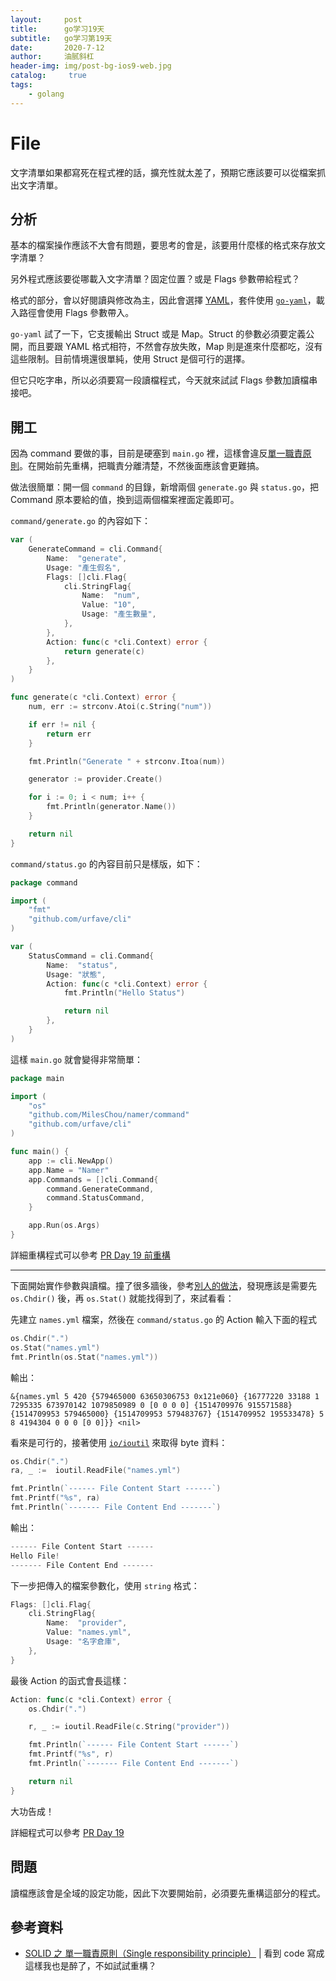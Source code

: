 ```yaml
---
layout:     post
title:      go学习19天
subtitle:   go学习第19天
date:       2020-7-12
author:     油腻斜杠
header-img: img/post-bg-ios9-web.jpg
catalog: 	 true
tags:
    - golang
---
```



# File

文字清單如果都寫死在程式裡的話，擴充性就太差了，預期它應該要可以從檔案抓出文字清單。

## 分析

基本的檔案操作應該不大會有問題，要思考的會是，該要用什麼樣的格式來存放文字清單？

另外程式應該要從哪載入文字清單？固定位置？或是 Flags 參數帶給程式？

格式的部分，會以好閱讀與修改為主，因此會選擇 [YAML](http://www.yaml.org/)，套件使用 [`go-yaml`](https://github.com/go-yaml/yaml)，載入路徑會使用 Flags 參數帶入。

`go-yaml` 試了一下，它支援輸出 Struct 或是 Map。Struct 的參數必須要定義公開，而且要跟 YAML 格式相符，不然會存放失敗，Map 則是進來什麼都吃，沒有這些限制。目前情境還很單純，使用 Struct 是個可行的選擇。

但它只吃字串，所以必須要寫一段讀檔程式，今天就來試試 Flags 參數加讀檔串接吧。

## 開工

因為 command 要做的事，目前是硬塞到 `main.go` 裡，這樣會違反[單一職責原則][Refactoring Day 7]。在開始前先重構，把職責分離清楚，不然後面應該會更難搞。

做法很簡單：開一個 `command` 的目錄，新增兩個 `generate.go` 與 `status.go`，把 Command 原本要給的值，換到這兩個檔案裡面定義即可。

`command/generate.go` 的內容如下：

```go
var (
	GenerateCommand = cli.Command{
		Name:  "generate",
		Usage: "產生假名",
		Flags: []cli.Flag{
			cli.StringFlag{
				Name:  "num",
				Value: "10",
				Usage: "產生數量",
			},
		},
		Action: func(c *cli.Context) error {
			return generate(c)
		},
	}
)

func generate(c *cli.Context) error {
	num, err := strconv.Atoi(c.String("num"))

	if err != nil {
		return err
	}

	fmt.Println("Generate " + strconv.Itoa(num))

	generator := provider.Create()

	for i := 0; i < num; i++ {
		fmt.Println(generator.Name())
	}

	return nil
}
```

`command/status.go` 的內容目前只是樣版，如下：

```go
package command

import (
	"fmt"
	"github.com/urfave/cli"
)

var (
	StatusCommand = cli.Command{
		Name:  "status",
		Usage: "狀態",
		Action: func(c *cli.Context) error {
			fmt.Println("Hello Status")

			return nil
		},
	}
)
```

這樣 `main.go` 就會變得非常簡單：

```go
package main

import (
	"os"
	"github.com/MilesChou/namer/command"
	"github.com/urfave/cli"
)

func main() {
	app := cli.NewApp()
	app.Name = "Namer"
	app.Commands = []cli.Command{
		command.GenerateCommand,
		command.StatusCommand,
	}

	app.Run(os.Args)
}
```

詳細重構程式可以參考 [PR Day 19 前重構](https://github.com/MilesChou/namer/pull/4)

---

下面開始實作參數與讀檔。撞了很多牆後，參考[別人的做法](https://github.com/rancher/dapper/blob/master/main.go#L104-L108)，發現應該是需要先 `os.Chdir()` 後，再 `os.Stat()` 就能找得到了，來試看看：

先建立 `names.yml` 檔案，然後在 `command/status.go` 的 Action 輸入下面的程式

```go
os.Chdir(".")
os.Stat("names.yml")
fmt.Println(os.Stat("names.yml"))
```

輸出：

```
&{names.yml 5 420 {579465000 63650306753 0x121e060} {16777220 33188 1 7295335 673970142 1079850989 0 [0 0 0 0] {1514709976 915571588} {1514709953 579465000} {1514709953 579483767} {1514709952 195533478} 5 8 4194304 0 0 0 [0 0]}} <nil>
```

看來是可行的，接著使用 [`io/ioutil`](https://golang.org/pkg/io/ioutil/) 來取得 byte 資料：

```go
os.Chdir(".")
ra, _ :=  ioutil.ReadFile("names.yml")

fmt.Println(`------ File Content Start ------`)
fmt.Printf("%s", ra)
fmt.Println(`------- File Content End -------`)
```

輸出：

```go
------ File Content Start ------
Hello File!
------- File Content End -------
```

下一步把傳入的檔案參數化，使用 `string` 格式：

```go
Flags: []cli.Flag{
    cli.StringFlag{
        Name:  "provider",
        Value: "names.yml",
        Usage: "名字倉庫",
    },
}
```

最後 Action 的函式會長這樣：

```go
Action: func(c *cli.Context) error {
    os.Chdir(".")

    r, _ := ioutil.ReadFile(c.String("provider"))

    fmt.Println(`------ File Content Start ------`)
    fmt.Printf("%s", r)
    fmt.Println(`------- File Content End -------`)

    return nil
}
```

大功告成！

詳細程式可以參考 [PR Day 19](https://github.com/MilesChou/namer/pull/5)

## 問題

讀檔應該會是全域的設定功能，因此下次要開始前，必須要先重構這部分的程式。

## 參考資料

* [SOLID 之 單一職責原則（Single responsibility principle）][Refactoring Day 7] | 看到 code 寫成這樣我也是醉了，不如試試重構？

[Refactoring Day 7]: /src/ironman-refactoring-30-days/day07.md
